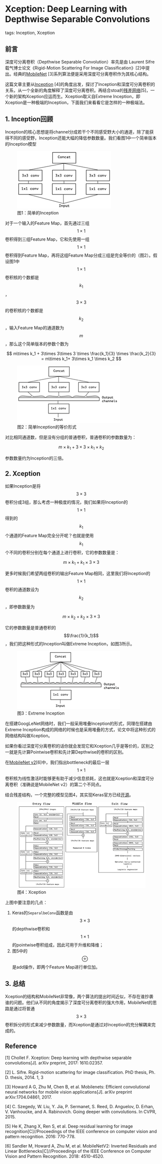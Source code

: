 # Xception: Deep Learning with Depthwise Separable Convolutions

tags: Inception, Xception

## 前言

深度可分离卷积（Depthwise Separable Convolution）率先是由 Laurent Sifre载气博士论文《Rigid-Motion Scattering For Image Classification》\[2\]中提出。经典的[MobileNet](https://senliuy.gitbooks.io/advanced-deep-learning/content/di-yi-zhang-ff1a-jing-dian-wang-luo/mobilenetxiang-jie.html) \[3\]系列算法便是采用深度可分离卷积作为其核心结构。

这篇文章主要从[Inception](https://senliuy.gitbooks.io/advanced-deep-learning/content/di-yi-zhang-ff1a-jing-dian-wang-luo/going-deeper-with-convolutions.html) \[4\]的角度出发，探讨了Inception和深度可分离卷积的关系，从一个全新的角度解释了深度可分离卷积。再结合stoa的[残差网络](https://senliuy.gitbooks.io/advanced-deep-learning/content/di-yi-zhang-ff1a-jing-dian-wang-luo/deep-residual-learning-for-image-recognition.html)\[5\]，一个新的架构Xception应运而生。Xception取义自Extreme Inception，即Xception是一种极端的Inception，下面我们来看看它是怎样的一种极端法。

## 1. Inception回顾

Inception的核心思想是将channel分成若干个不同感受野大小的通道，除了能获得不同的感受野，Inception还能大幅的降低参数数量。我们看图1中一个简单版本的Inception模型

<figure>
<img src="/assets/Xception_1.png" alt="图1：简单的Inception"/>
<figcaption>图1：简单的Inception</figcaption>
</figure>

对于一个输入的Feature Map，首先通过三组$$1\times1$$卷积得到三组Feature Map，它和先使用一组$$1\times1$$卷积得到Feature Map，再将这组Feature Map分成三组是完全等价的（图2）。假设图1中$$1\times1$$卷积核的个数都是$$k_1$$，$$3\times3$$的卷积核的个数都是$$k_2$$，输入Feature Map的通道数为$$m$$，那么这个简单版本的参数个数为


$$
m\times k_1 + 3\times 3\times 3 \times \frac{k_1}{3} \times \frac{k_2}{3} = m\times k_1+ 3\times k_1 \times k_2
$$


<figure>
<img src="/assets/Xception_2.png" alt="图2：简单Inception的等价形式"/>
<figcaption>图2：简单Inception的等价形式</figcaption>
</figure>

对比相同通道数，但是没有分组的普通卷积，普通卷积的参数数量为：


$$
m\times k_1 + 3\times3\times k_1 \times k_2
$$


参数数量约为Inception的三倍。

## 2. Xception

如果Inception是将$$3\times3$$卷积分成3组，那么考虑一种极度的情况，我们如果将Inception的$$1\times1$$得到的$$k_1$$个通道的Feature Map完全分开呢？也就是使用$$k_1$$个不同的卷积分别在每个通道上进行卷积，它的参数数量是：


$$
m\times k_1 + k_1\times 3\times 3
$$


更多时候我们希望两组卷积的输出Feature Map相同，这里我们将Inception的$$1\times1$$卷积的通道数设为$$k_2$$，即参数数量为


$$
m\times k_2 + k_2\times 3\times 3
$$


它的参数数量是普通卷积的$$\frac{1}{k_1}$$，我们把这种形式的Inception叫做Extreme Inception，如图3所示。

<figure>
<img src="/assets/Xception_3.png" alt="图3：简单Inception的等价形式"/>
<figcaption>图3：Extreme Inception</figcaption>
</figure>



在搭建GoogLeNet网络时，我们一般采用堆叠Inception的形式，同理在搭建由Extreme Inception构成的网络的时候也是采用堆叠的方式，论文中将这种形式的网络结构叫做Xception。

如果你看过深度可分离卷积的话你就会发现它和Xception几乎是等价的，区别之一就是先计算Pointwise卷积和先计算Depthwise的卷积的区别。

在[MobileNet v2](https://senliuy.gitbooks.io/advanced-deep-learning/content/di-yi-zhang-ff1a-jing-dian-wang-luo/mobilenetxiang-jie.html)\[6\]中，我们指出bottleneck的最后一层$$1\times1$$卷积核为线性激活时能够更有助于减少信息损耗，这也就是Xception和深度可分离卷积（准确说是MobileNet v2）的第二个不同点。

结合残差结构，一个完整的模型见图4，其实现Keras官方已经[开源](https://github.com/keras-team/keras-applications/blob/master/keras_applications/xception.py)。

<figure>
<img src="/assets/Xception_4.png" alt="图4：Xception"/>
<figcaption>图4：Xception</figcaption>
</figure>


上图中要注意的几点：

1. Keras的```SeparalbeConv```函数是由$$3\times3$$的depthwise卷积和$$1\times1$$的pointwise卷积组成，因此可用于升维和降维；
2. 图5中的$$\oplus$$是add操作，即两个Feature Map进行单位加。

## 3. 总结

Xception的结构和MobileNet非常像，两个算法的提出时间近似，不存在谁抄袭谁的问题。他们从不同的角度揭示了深度可分离卷积的强大作用，MobileNet的思路是通过将普通$$3\times3$$卷积拆分的形式来减少参数数量，而Xception是通过对Inception的充分解耦来完成的。

## Reference

\[1\] Chollet F. Xception: Deep learning with depthwise separable convolutions\[J\]. arXiv preprint, 2017: 1610.02357.

\[2\] L. Sifre. Rigid-motion scattering for image classification. PhD thesis, Ph. D. thesis, 2014. 1, 3

\[3\] Howard A G, Zhu M, Chen B, et al. Mobilenets: Efficient convolutional neural networks for mobile vision applications\[J\]. arXiv preprint arXiv:1704.04861, 2017.

\[4\] C. Szegedy, W. Liu, Y. Jia, P. Sermanet, S. Reed, D. Anguelov, D. Erhan, V. Vanhoucke, and A. Rabinovich. Going deeper with convolutions. In CVPR, 2015.

\[5\] He K, Zhang X, Ren S, et al. Deep residual learning for image recognition\[C\]//Proceedings of the IEEE conference on computer vision and pattern recognition. 2016: 770-778.

\[6\] Sandler M, Howard A, Zhu M, et al. MobileNetV2: Inverted Residuals and Linear Bottlenecks\[C\]//Proceedings of the IEEE Conference on Computer Vision and Pattern Recognition. 2018: 4510-4520.

